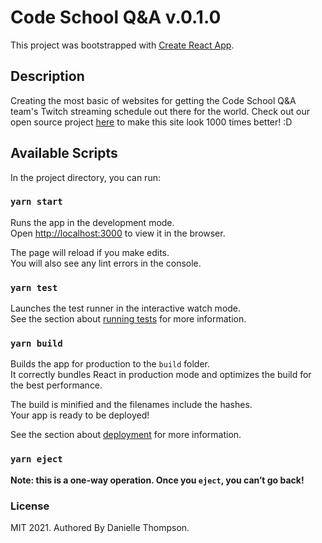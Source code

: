# Code School Q&A v.0.1.0

This project was bootstrapped with [Create React App](https://github.com/facebook/create-react-app).

## Description

Creating the most basic of websites for getting the Code School Q&A team's Twitch streaming schedule out there for the world. Check out our open source project [here](https://github.com/carmenkolohe/CodeSchoolQA) to make this site look 1000 times better! :D

## Available Scripts

In the project directory, you can run:

### `yarn start`

Runs the app in the development mode.\
Open [http://localhost:3000](http://localhost:3000) to view it in the browser.

The page will reload if you make edits.\
You will also see any lint errors in the console.

### `yarn test`

Launches the test runner in the interactive watch mode.\
See the section about [running tests](https://facebook.github.io/create-react-app/docs/running-tests) for more information.

### `yarn build`

Builds the app for production to the `build` folder.\
It correctly bundles React in production mode and optimizes the build for the best performance.

The build is minified and the filenames include the hashes.\
Your app is ready to be deployed!

See the section about [deployment](https://facebook.github.io/create-react-app/docs/deployment) for more information.

### `yarn eject`

**Note: this is a one-way operation. Once you `eject`, you can’t go back!**

### License

MIT 2021. Authored By Danielle Thompson.
